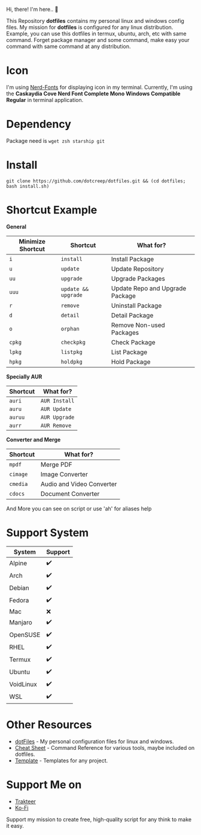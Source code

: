 Hi, there! I'm here.. 👋

This Repository **dotfiles** contains my personal linux and windows config files. My mission for **dotfiles** is configured for any linux distribution. Example, you can use this dotfiles in termux, ubuntu, arch, etc with same command. Forget package manager and some command, make easy your command with same command at any distribution.

# Icon
I'm using [Nerd-Fonts](https://www.nerdfonts.com/) for displaying icon in my terminal. Currently, I'm using the **Caskaydia Cove Nerd Font Complete Mono Windows Compatible Regular** in terminal application.

# Dependency
Package need is `wget zsh starship git`

# Install
```
git clone https://github.com/dotcreep/dotfiles.git && (cd dotfiles; bash install.sh)
```

# Shortcut Example

**General**

Minimize Shortcut | Shortcut | What for?
--- | --- | ---
`i` | `install` | Install Package
`u` | `update` | Update Repository
`uu` | `upgrade` | Upgrade Packages
`uuu` | `update && upgrade` | Update Repo and Upgrade Package
`r` | `remove` | Uninstall Package
`d` | `detail` | Detail Package
`o` | `orphan` | Remove Non-used Packages
`cpkg` | `checkpkg` | Check Package
`lpkg` | `listpkg` | List Package
`hpkg` | `holdpkg` | Hold Package

**Specially AUR**

Shortcut | What for?
--- | ---
`auri` | `AUR Install`
`auru` | `AUR Update`
`auruu` | `AUR Upgrade`
`aurr` | `AUR Remove`

**Converter and Merge**

Shortcut | What for?
--- | ---
`mpdf` | Merge PDF
`cimage` | Image Converter
`cmedia` | Audio and Video Converter
`cdocs` | Document Converter

And More you can see on script or use 'ah' for aliases help

# Support System

System | Support
--- | ---
Alpine | ✔️
Arch | ✔️
Debian | ✔️
Fedora | ✔️
Mac | ❌
Manjaro | ✔️
OpenSUSE | ✔️
RHEL | ✔️
Termux | ✔️
Ubuntu | ✔️
VoidLinux | ✔️
WSL | ✔️

# Other Resources
- [dotFiles](https://github.com/dotcreep/dotfiles) - My personal configuration files for linux and windows.
- [Cheat Sheet](https://github.com/dotcreep/cheat-sheet) - Command Reference for various tools, maybe included on dotfiles.
- [Template](https://github.com/dotcreep/boilerplates) - Templates for any project.

# Support Me on
- [Trakteer](https://trakteer.id/dotcreep)
- [Ko-Fi](https://ko-fi.com/)

Support my mission to create free, high-quality script for any think to make it easy.